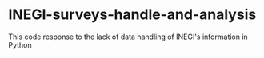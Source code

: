 # INEGI-surveys-handle-and-analysis
This code response to the lack of data handling of INEGI's information in Python
